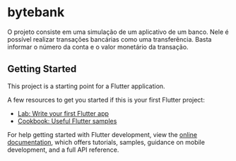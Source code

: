 # bytebank

O projeto consiste em uma simulação de um aplicativo de um banco. Nele é possível realizar transações bancárias como uma transferência. Basta informar o número da conta e o valor monetário da transação.

## Getting Started

This project is a starting point for a Flutter application.

A few resources to get you started if this is your first Flutter project:

- [Lab: Write your first Flutter app](https://docs.flutter.dev/get-started/codelab)
- [Cookbook: Useful Flutter samples](https://docs.flutter.dev/cookbook)

For help getting started with Flutter development, view the
[online documentation](https://docs.flutter.dev/), which offers tutorials,
samples, guidance on mobile development, and a full API reference.
